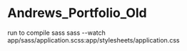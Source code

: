 # Andrews_Portfolio_Old
run to compile sass
sass --watch app/sass/application.scss:app/stylesheets/application.css
